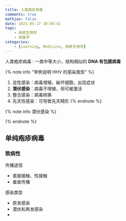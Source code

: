 ```yaml
---
title: 人类疱疹病毒
comments: true
mathjax: false
date: 2021-05-17 10:50:41
tags:
    - 病原生物学
    - 病毒学
categories:
    - [Learning, Medicine, 病原生物学]
---
```


人类疱疹病毒
: 一类中等大小，结构相似的 **DNA 有包膜病毒**

<!-- more -->

{% note info "举例说明 HHV 的感染类型" %}
1. 显性感染：病毒增殖，破坏细胞，出现症状
2. **潜伏感染**：病毒不增殖，但可被激活
3. 整合感染：病毒转换
4. 先天性感染：可导致先天畸形
{% endnote %}

{% note info 潜伏感染 %}

{% endnote %}


## 单纯疱疹病毒

### 致病性

传播途径
- 直接接触、性接触
- 垂直传播


感染类型
- 原发感染
- 潜伏和再发感染
- 
